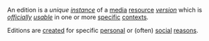 An edition is a *unique [instance](https://github.com/gcassel/Modular-Organization-Terminology/blob/master/terms/instance.md)* of a  [media](https://github.com/gcassel/Modular-Organization-Terminology/blob/master/terms/media.md) [resource](https://github.com/gcassel/Modular-Organization-Terminology/blob/master/terms/resource.md) *[version](https://github.com/gcassel/Modular-Organization-Terminology/blob/master/terms/version.md)* which is *[officially](https://github.com/gcassel/Modular-Organization-Terminology/blob/master/terms/official.md) [usable](https://github.com/gcassel/Modular-Organization-Terminology/blob/master/terms/use.md)* in one or more [specific](https://github.com/gcassel/Modular-Organization-Terminology/blob/master/terms/specific.md) [contexts](https://github.com/gcassel/Modular-Organization-Terminology/blob/master/terms/context.md).

Editions are [created](https://github.com/gcassel/Modular-Organization-Terminology/blob/master/terms/creation.md) for specific [personal](https://github.com/gcassel/Modular-Organization-Terminology/blob/master/terms/personal.md) or (often) [social](https://github.com/gcassel/Modular-Organization-Terminology/blob/master/terms/social.md) [reasons](https://github.com/gcassel/Modular-Organization-Terminology/blob/master/terms/reason.md).
